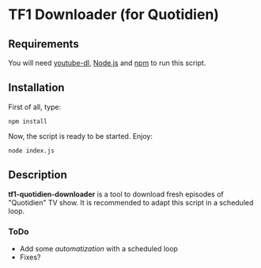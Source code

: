 # TF1 Downloader (for Quotidien)

## Requirements

You will need [youtube-dl](https://github.com/rg3/youtube-dl), [Node.js](https://nodejs.org/) and [npm](https://www.npmjs.com/) to run this script.

## Installation

First of all, type:

    npm install

Now, the script is ready to be started. Enjoy:

    node index.js

## Description
**tf1-quotidien-downloader** is a tool to download fresh episodes of "Quotidien" TV show. It is recommended to adapt this script in a scheduled loop.

### ToDo
* Add some *automatization* with a scheduled loop
* Fixes?